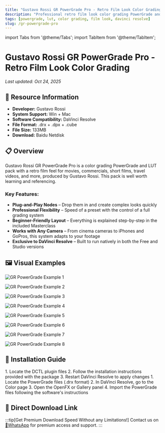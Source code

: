 ```yaml
---
title: "Gustavo Rossi GR PowerGrade Pro - Retro Film Look Color Grading"
description: "Professional retro film look color grading PowerGrade and LUT pack for commercials, short films, and travel videos."
tags: [powergrade, lut, color grading, film look, davinci resolve]
slug: /gr-powergrade-pro
---
```

import Tabs from '@theme/Tabs';
import TabItem from '@theme/TabItem';

# Gustavo Rossi GR PowerGrade Pro - Retro Film Look Color Grading

*Last updated: Oct 24, 2025*

## 📁 Resource Information
- **Developer:** Gustavo Rossi
- **System Support:** Win + Mac
- **Software Compatibility:** DaVinci Resolve
- **File Format:** .drx + .dpx + .cube
- **File Size:** 133MB
- **Download:** Baidu Netdisk

## 📋 Overview

Gustavo Rossi GR PowerGrade Pro is a color grading PowerGrade and LUT pack with a retro film feel for movies, commercials, short films, travel videos, and more, produced by Gustavo Rossi. This pack is well worth learning and referencing.

### Key Features:
- **Plug-and-Play Nodes** – Drop them in and create complex looks quickly
- **Professional Flexibility** – Speed of a preset with the control of a full grading system
- **Beginner-Friendly Layout** – Everything is explained step-by-step in the included Masterclass
- **Works with Any Camera** – From cinema cameras to iPhones and GoPros, this system adapts to your footage
- **Exclusive to DaVinci Resolve** – Built to run natively in both the Free and Studio versions

## 🖼️ Visual Examples

![GR PowerGrade Example 1](https://www.vfx123.com/wp-content/uploads/2025/09/1757132692-93ab8f116a4243a.webp)

![GR PowerGrade Example 2](https://www.vfx123.com/wp-content/uploads/2025/09/1757132700-89ef04f4091d852.webp)

![GR PowerGrade Example 3](https://www.vfx123.com/wp-content/uploads/2025/09/1757132708-7247eacfdfa5cca.webp)

![GR PowerGrade Example 4](https://www.vfx123.com/wp-content/uploads/2025/09/1757132715-fad72592eb419f7.webp)

![GR PowerGrade Example 5](https://www.vfx123.com/wp-content/uploads/2025/09/1757132722-f901c5c5d45e855.webp)

![GR PowerGrade Example 6](https://www.vfx123.com/wp-content/uploads/2025/09/1757132729-ec87644a6f5f80f.webp)

![GR PowerGrade Example 7](https://www.vfx123.com/wp-content/uploads/2025/09/1757132737-8b90dd9d34c2313.webp)

![GR PowerGrade Example 8](https://www.vfx123.com/wp-content/uploads/2025/09/1757132745-8bc05db4fe156b8.webp)

## 🔧 Installation Guide

<Tabs>
<TabItem value="dctl" label="Installing DCTL Plugins in DaVinci Resolve">
  1. Locate the DCTL plugin files
  2. Follow the installation instructions provided with the package
  3. Restart DaVinci Resolve to apply changes
</TabItem>

<TabItem value="powergrade" label="Installing PowerGrade Color Nodes in DaVinci Resolve">
  1. Locate the PowerGrade files (.drx format)
  2. In DaVinci Resolve, go to the Color page
  3. Open the OpenFX or Gallery panel
  4. Import the PowerGrade files following the software's instructions
</TabItem>
</Tabs>

## 🚀 Direct Download Link

:::tip[Get Premium Download Speed Without any Limitations!]
Contact us on [💬WhatsApp](https://wa.me/+8613237610083) for premium access and support.
:::

